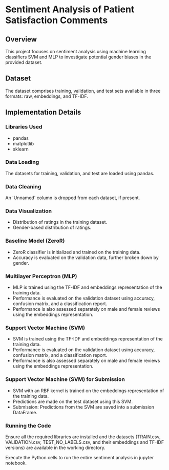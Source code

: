 # Sentiment Analysis of Patient Satisfaction Comments

## Overview

This project focuses on sentiment analysis using machine learning classifiers SVM and MLP to investigate potential gender biases in the provided dataset.

## Dataset

The dataset comprises training, validation, and test sets available in three formats: raw, embeddings, and TF-IDF.

## Implementation Details

### Libraries Used
- pandas
- matplotlib
- sklearn

### Data Loading
The datasets for training, validation, and test are loaded using pandas.

### Data Cleaning
An 'Unnamed' column is dropped from each dataset, if present.

### Data Visualization
- Distribution of ratings in the training dataset.
- Gender-based distribution of ratings.

### Baseline Model (ZeroR)
- ZeroR classifier is initialized and trained on the training data.
- Accuracy is evaluated on the validation data, further broken down by gender.

### Multilayer Perceptron (MLP)
- MLP is trained using the TF-IDF and embeddings representation of the training data.
- Performance is evaluated on the validation dataset using accuracy, confusion matrix, and a classification report.
- Performance is also assessed separately on male and female reviews using the embeddings representation.

### Support Vector Machine (SVM)
- SVM is trained using the TF-IDF and embeddings representation of the training data.
- Performance is evaluated on the validation dataset using accuracy, confusion matrix, and a classification report.
- Performance is also assessed separately on male and female reviews using the embeddings representation.

### Support Vector Machine (SVM) for Submission
- SVM with an RBF kernel is trained on the embeddings representation of the training data.
- Predictions are made on the test dataset using this SVM.
- Submission: Predictions from the SVM are saved into a submission DataFrame.

### Running the Code
Ensure all the required libraries are installed and the datasets (TRAIN.csv, VALIDATION.csv, TEST_NO_LABELS.csv, and their embeddings and TF-IDF versions) are available in the working directory.

Execute the Python cells to run the entire sentiment analysis in jupyter notebook.
